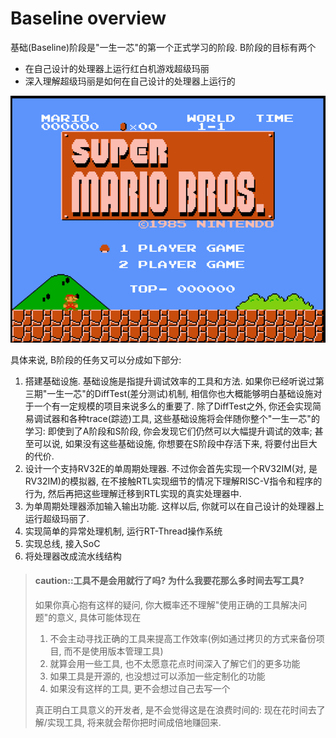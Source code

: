 # Baseline overview

基础(Baseline)阶段是"一生一芯"的第一个正式学习的阶段.
B阶段的目标有两个
* 在自己设计的处理器上运行红白机游戏超级玛丽
* 深入理解超级玛丽是如何在自己设计的处理器上运行的

![image](./mario.png)

具体来说, B阶段的任务又可以分成如下部分:
1. 搭建基础设施. 基础设施是指提升调试效率的工具和方法.
如果你已经听说过第三期"一生一芯"的DiffTest(差分测试)机制,
相信你也大概能够明白基础设施对于一个有一定规模的项目来说多么的重要了.
除了DiffTest之外, 你还会实现简易调试器和各种trace(踪迹)工具,
这些基础设施将会伴随你整个"一生一芯"的学习:
即使到了A阶段和S阶段, 你会发现它们仍然可以大幅提升调试的效率;
甚至可以说, 如果没有这些基础设施, 你想要在S阶段中存活下来, 将要付出巨大的代价.
1. 设计一个支持RV32E的单周期处理器.
不过你会首先实现一个RV32IM(对, 是RV32IM)的模拟器,
在不接触RTL实现细节的情况下理解RISC-V指令和程序的行为,
然后再把这些理解迁移到RTL实现的真实处理器中.
1. 为单周期处理器添加输入输出功能.
这样以后, 你就可以在自己设计的处理器上运行超级玛丽了.
1. 实现简单的异常处理机制, 运行RT-Thread操作系统
1. 实现总线, 接入SoC
1. 将处理器改成流水线结构

> #### caution::工具不是会用就行了吗? 为什么我要花那么多时间去写工具?
> 如果你真心抱有这样的疑问, 你大概率还不理解"使用正确的工具解决问题"的意义, 具体可能体现在
> 1. 不会主动寻找正确的工具来提高工作效率(例如通过拷贝的方式来备份项目, 而不是使用版本管理工具)
> 1. 就算会用一些工具, 也不太愿意花点时间深入了解它们的更多功能
> 1. 如果工具是开源的, 也没想过可以添加一些定制化的功能
> 1. 如果没有这样的工具, 更不会想过自己去写一个
>
> 真正明白工具意义的开发者, 是不会觉得这是在浪费时间的:
> 现在花时间去了解/实现工具, 将来就会帮你把时间成倍地赚回来.
